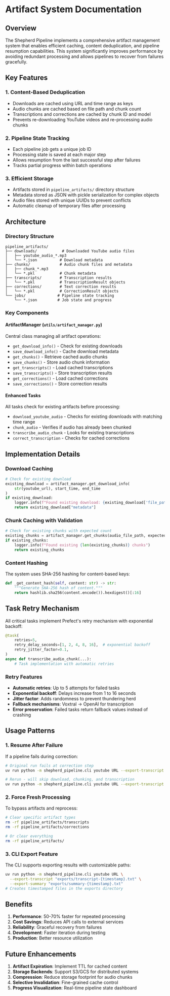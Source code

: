 # Artifact System Documentation

## Overview

The Shepherd Pipeline implements a comprehensive artifact management system that enables efficient caching, content deduplication, and pipeline resumption capabilities. This system significantly improves performance by avoiding redundant processing and allows pipelines to recover from failures gracefully.

## Key Features

### 1. Content-Based Deduplication
- Downloads are cached using URL and time range as keys
- Audio chunks are cached based on file path and chunk count
- Transcriptions and corrections are cached by chunk ID and model
- Prevents re-downloading YouTube videos and re-processing audio chunks

### 2. Pipeline State Tracking
- Each pipeline job gets a unique job ID
- Processing state is saved at each major step
- Allows resumption from the last successful step after failures
- Tracks partial progress within batch operations

### 3. Efficient Storage
- Artifacts stored in `pipeline_artifacts/` directory structure
- Metadata stored as JSON with pickle serialization for complex objects
- Audio files stored with unique UUIDs to prevent conflicts
- Automatic cleanup of temporary files after processing

## Architecture

### Directory Structure
```
pipeline_artifacts/
├── downloads/           # Downloaded YouTube audio files
│   ├── youtube_audio_*.mp3
│   └── *.json          # Download metadata
├── chunks/             # Audio chunk files and metadata
│   ├── chunk_*.mp3
│   └── *.pkl           # Chunk metadata
├── transcripts/        # Transcription results
│   └── *.pkl           # TranscriptionResult objects
├── corrections/        # Text correction results
│   └── *.pkl           # CorrectionResult objects
└── jobs/              # Pipeline state tracking
    └── *.json         # Job state and progress
```

### Key Components

#### ArtifactManager (`utils/artifact_manager.py`)
Central class managing all artifact operations:
- `get_download_info()` - Check for existing downloads
- `save_download_info()` - Cache download metadata
- `get_chunks()` - Retrieve cached audio chunks
- `save_chunks()` - Store audio chunk information
- `get_transcripts()` - Load cached transcriptions
- `save_transcripts()` - Store transcription results
- `get_corrections()` - Load cached corrections
- `save_corrections()` - Store correction results

#### Enhanced Tasks
All tasks check for existing artifacts before processing:
- `download_youtube_audio` - Checks for existing downloads with matching time range
- `chunk_audio` - Verifies if audio has already been chunked
- `transcribe_audio_chunk` - Looks for existing transcriptions
- `correct_transcription` - Checks for cached corrections

## Implementation Details

### Download Caching
```python
# Check for existing download
existing_download = artifact_manager.get_download_info(
    str(youtube_url), start_time, end_time
)
if existing_download:
    logger.info(f"Found existing download: {existing_download['file_path']}")
    return existing_download["metadata"]
```

### Chunk Caching with Validation
```python
# Check for existing chunks with expected count
existing_chunks = artifact_manager.get_chunks(audio_file_path, expected_chunks)
if existing_chunks:
    logger.info(f"Found existing {len(existing_chunks)} chunks")
    return existing_chunks
```

### Content Hashing
The system uses SHA-256 hashing for content-based keys:
```python
def _get_content_hash(self, content: str) -> str:
    """Generate SHA-256 hash of content."""
    return hashlib.sha256(content.encode()).hexdigest()[:16]
```

## Task Retry Mechanism

All critical tasks implement Prefect's retry mechanism with exponential backoff:

```python
@task(
    retries=5,
    retry_delay_seconds=[1, 2, 4, 8, 16],  # exponential backoff
    retry_jitter_factor=0.1,
)
async def transcribe_audio_chunk(...):
    # Task implementation with automatic retries
```

### Retry Features
- **Automatic retries**: Up to 5 attempts for failed tasks
- **Exponential backoff**: Delays increase from 1 to 16 seconds
- **Jitter factor**: Adds randomness to prevent thundering herd
- **Fallback mechanisms**: Voxtral → OpenAI for transcription
- **Error preservation**: Failed tasks return fallback values instead of crashing

## Usage Patterns

### 1. Resume After Failure
If a pipeline fails during correction:
```bash
# Original run fails at correction step
uv run python -m shepherd_pipeline.cli youtube URL --export-transcript transcript.txt

# Rerun - will skip download, chunking, and transcription
uv run python -m shepherd_pipeline.cli youtube URL --export-transcript transcript.txt
```

### 2. Force Fresh Processing
To bypass artifacts and reprocess:
```bash
# Clear specific artifact types
rm -rf pipeline_artifacts/transcripts
rm -rf pipeline_artifacts/corrections

# Or clear everything
rm -rf pipeline_artifacts/
```

### 3. CLI Export Feature
The CLI supports exporting results with customizable paths:
```bash
uv run python -m shepherd_pipeline.cli youtube URL \
  --export-transcript "exports/transcript-{timestamp}.txt" \
  --export-summary "exports/summary-{timestamp}.txt"
# Creates timestamped files in the exports directory
```

## Benefits

1. **Performance**: 50-70% faster for repeated processing
2. **Cost Savings**: Reduces API calls to external services
3. **Reliability**: Graceful recovery from failures
4. **Development**: Faster iteration during testing
5. **Production**: Better resource utilization

## Future Enhancements

1. **Artifact Expiration**: Implement TTL for cached content
2. **Storage Backends**: Support S3/GCS for distributed systems
3. **Compression**: Reduce storage footprint for audio chunks
4. **Selective Invalidation**: Fine-grained cache control
5. **Progress Visualization**: Real-time pipeline state dashboard
